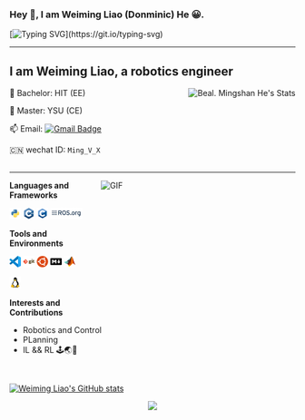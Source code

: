 <!-- ### Hi, <a href="https://charmve.github.io/" target="_blank">there</a> 👋 -->


### Hey 👋, I am Weiming Liao (Donminic) He 😀.
[![Typing SVG](https://readme-typing-svg.demolab.com/?lines=Welcome!;This+is+Weiming+Liao;Please+feel+free+to+contact;If+you+have+comments+or+questions;For+my+previous+contributions.)](https://git.io/typing-svg)

------
  I am Weiming Liao, a robotics engineer 
------

<img align="right" src="https://github-readme-stats.vercel.app/api?username=GithubMingEnter&show_icons=true" alt="Beal. Mingshan He's Stats" >
🏫 Bachelor: HIT (EE)

🌱 Master: YSU (CE)

📫 Email: [![Gmail Badge](https://img.shields.io/badge/-mshe.research@gmail.com-c14438?style=flat-square&logo=Gmail&logoColor=white&link=mailto:mshe.research@gmail.com)](18846183163@163.com)

🇨🇳 wechat ID: `Ming_V_X`

<h2></h2>

<!-- ![GithubMingEnter's github activity graph](https://activity-graph.herokuapp.com/graph?username=GithubMingEnter&theme=nord) -->

------

<img align="right" alt="GIF" src="https://github.com/abhisheknaiidu/abhisheknaiidu/blob/master/code.gif?raw=true" width="343" height="240"/>

**Languages and Frameworks**

<code><img height="20" src="https://raw.githubusercontent.com/github/explore/80688e429a7d4ef2fca1e82350fe8e3517d3494d/topics/python/python.png" alt="Python"></code>
<code><img height="20" src="https://raw.githubusercontent.com/github/explore/80688e429a7d4ef2fca1e82350fe8e3517d3494d/topics/cpp/cpp.png" alt="C++"></code>
<code><img height="20" src="https://raw.githubusercontent.com/github/explore/80688e429a7d4ef2fca1e82350fe8e3517d3494d/topics/c/c.png" alt="C"></code>
<code><img height="20" src="ros.jfif" alt="ROS"></code>

**Tools and Environments**

<code><img height="20" src="https://raw.githubusercontent.com/github/explore/80688e429a7d4ef2fca1e82350fe8e3517d3494d/topics/visual-studio-code/visual-studio-code.png" alt="VSCode"></code>
<code><img height="20" src="https://raw.githubusercontent.com/github/explore/80688e429a7d4ef2fca1e82350fe8e3517d3494d/topics/git/git.png" alt="Git"></code>
<code><img height="20" src="https://raw.githubusercontent.com/github/explore/80688e429a7d4ef2fca1e82350fe8e3517d3494d/topics/ubuntu/ubuntu.png" alt="Ubuntu"></code>
<code><img height="20" src="https://raw.githubusercontent.com/github/explore/80688e429a7d4ef2fca1e82350fe8e3517d3494d/topics/markdown/markdown.png" alt="Markdown"></code>
<code><img height="20" src="https://raw.githubusercontent.com/github/explore/80688e429a7d4ef2fca1e82350fe8e3517d3494d/topics/matlab/matlab.png" alt="Matlab"></code>


<code><img height="20" src="https://raw.githubusercontent.com/github/explore/80688e429a7d4ef2fca1e82350fe8e3517d3494d/topics/linux/linux.png" alt="Linux"></code>

**Interests and Contributions**
- Robotics and Control
- PLanning
- IL && RL 
🕹️🌏🏸

<p>
 &nbsp;
 &nbsp;
 &nbsp;
 &nbsp;
 &nbsp;
 </p>



[![Weiming Liao's GitHub stats](https://github-readme-stats.vercel.app/api?username=GithubMingEnter)](https://github-readme-stats.vercel.app/api?username=anuraghazra&show_icons=true&theme=merko)

<div align="center"> <img src="https://github-profile-trophy.vercel.app/?username=GithubMingEnter" /> </div> 

